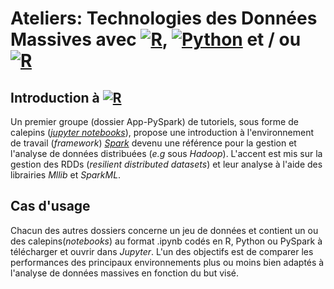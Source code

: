 # Ateliers: Technologies des Données Massives avec <a href="https://cran.r-project.org/"><img src="https://cran.r-project.org/Rlogo.svg" style="max-width: 40px; display: inline" alt="R"/></a>, <a href="https://www.python.org/"><img src="https://upload.wikimedia.org/wikipedia/commons/thumb/f/f8/Python_logo_and_wordmark.svg/390px-Python_logo_and_wordmark.svg.png" style="max-width: 150px; display: inline" alt="Python"/></a> et / ou <a href="http://spark.apache.org/"><img src="http://spark.apache.org/images/spark-logo-trademark.png" style="max-width: 100px; display: inline" alt="R"/></a>  

## Introduction à <a href="http://spark.apache.org/"><img src="http://spark.apache.org/images/spark-logo-trademark.png" style="max-width: 80px; display: inline" alt="R"/></a>
Un premier groupe (dossier App-PySpark) de tutoriels, sous forme de calepins ([*jupyter notebooks*](http://jupyter.org/)), propose une introduction à l'environnement de travail (*framework*) [*Spark*](http://spark.apache.org/) devenu une référence pour la gestion et l'analyse de données distribuées (*e.g* sous *Hadoop*). L'accent est mis sur la gestion des RDDs (*resilient distributed datasets*) et leur analyse à l'aide des librairies *Mllib* et *SparkML*.

## Cas d'usage
Chacun des autres dossiers concerne un jeu de données et contient un ou des calepins(*notebooks*) au format .ipynb codés en R, Python ou PySpark à télécharger et ouvrir dans *Jupyter*. L'un des objectifs est de comparer les performances des principaux environnements plus ou moins bien adaptés à l'analyse de données massives en fonction du but visé.

